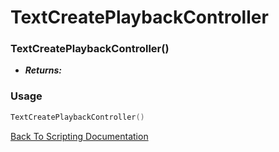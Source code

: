 # TextCreatePlaybackController

### TextCreatePlaybackController()
- ***Returns:*** 

### Usage

```Lua
TextCreatePlaybackController()
```


[Back To Scripting Documentation](../README.md)
